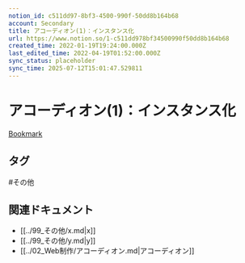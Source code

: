 ```yaml
---
notion_id: c511dd97-8bf3-4500-990f-50dd8b164b68
account: Secondary
title: アコーディオン(1)：インスタンス化
url: https://www.notion.so/1-c511dd978bf34500990f50dd8b164b68
created_time: 2022-01-19T19:24:00.000Z
last_edited_time: 2022-04-19T01:52:00.000Z
sync_status: placeholder
sync_time: 2025-07-12T15:01:47.529811
---
```

# アコーディオン(1)：インスタンス化

[Bookmark](https://moshashugyo.com/media/flexbox-img-crush)

## タグ

#その他 

## 関連ドキュメント

- [[../99_その他/x.md|x]]
- [[../99_その他/y.md|y]]
- [[../02_Web制作/アコーディオン.md|アコーディオン]]
